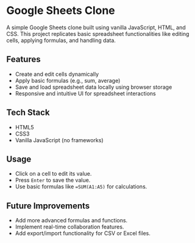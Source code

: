 # Google Sheets Clone

A simple Google Sheets clone built using vanilla JavaScript, HTML, and CSS. This project replicates basic spreadsheet functionalities like editing cells, applying formulas, and handling data.

## Features

- Create and edit cells dynamically
- Apply basic formulas (e.g., sum, average)
- Save and load spreadsheet data locally using browser storage
- Responsive and intuitive UI for spreadsheet interactions

## Tech Stack

- HTML5
- CSS3
- Vanilla JavaScript (no frameworks)

## Usage

- Click on a cell to edit its value.
- Press `Enter` to save the value.
- Use basic formulas like `=SUM(A1:A5)` for calculations.

## Future Improvements

- Add more advanced formulas and functions.
- Implement real-time collaboration features.
- Add export/import functionality for CSV or Excel files.


